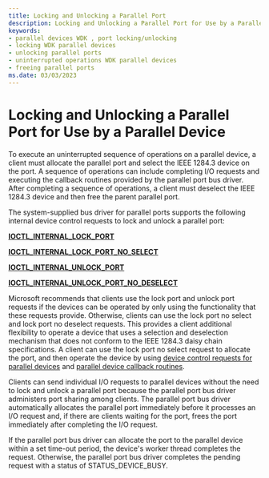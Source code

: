 ```yaml
---
title: Locking and Unlocking a Parallel Port
description: Locking and Unlocking a Parallel Port for Use by a Parallel Device
keywords:
- parallel devices WDK , port locking/unlocking
- locking WDK parallel devices
- unlocking parallel ports
- uninterrupted operations WDK parallel devices
- freeing parallel ports
ms.date: 03/03/2023
---
```


# Locking and Unlocking a Parallel Port for Use by a Parallel Device





To execute an uninterrupted sequence of operations on a parallel device, a client must allocate the parallel port and select the IEEE 1284.3 device on the port. A sequence of operations can include completing I/O requests and executing the callback routines provided by the parallel port bus driver. After completing a sequence of operations, a client must deselect the IEEE 1284.3 device and then free the parent parallel port.

The system-supplied bus driver for parallel ports supports the following internal device control requests to lock and unlock a parallel port:

[**IOCTL\_INTERNAL\_LOCK\_PORT**](/windows-hardware/drivers/ddi/parallel/ni-parallel-ioctl_internal_lock_port)

[**IOCTL\_INTERNAL\_LOCK\_PORT\_NO\_SELECT**](/windows-hardware/drivers/ddi/parallel/ni-parallel-ioctl_internal_lock_port_no_select)

[**IOCTL\_INTERNAL\_UNLOCK\_PORT**](/windows-hardware/drivers/ddi/parallel/ni-parallel-ioctl_internal_unlock_port)

[**IOCTL\_INTERNAL\_UNLOCK\_PORT\_NO\_DESELECT**](/windows-hardware/drivers/ddi/parallel/ni-parallel-ioctl_internal_unlock_port_no_deselect)

Microsoft recommends that clients use the lock port and unlock port requests if the devices can be operated by only using the functionality that these requests provide. Otherwise, clients can use the lock port no select and lock port no deselect requests. This provides a client additional flexibility to operate a device that uses a selection and deselection mechanism that does not conform to the IEEE 1284.3 daisy chain specifications. A client can use the lock port no select request to allocate the port, and then operate the device by using [device control requests for parallel devices](/windows-hardware/drivers/ddi/_parports/) and [parallel device callback routines](/windows-hardware/drivers/ddi/_parports/).

Clients can send individual I/O requests to parallel devices without the need to lock and unlock a parallel port because the parallel port bus driver administers port sharing among clients. The parallel port bus driver automatically allocates the parallel port immediately before it processes an I/O request and, if there are clients waiting for the port, frees the port immediately after completing the I/O request.

If the parallel port bus driver can allocate the port to the parallel device within a set time-out period, the device's worker thread completes the request. Otherwise, the parallel port bus driver completes the pending request with a status of STATUS\_DEVICE\_BUSY.

 

